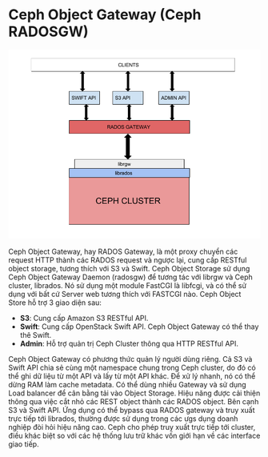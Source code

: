 # Ceph Object Gateway (Ceph RADOSGW)

<p align="center">
<img src="/Picture/Storage/radosgw1.png">
</p>

Ceph Object Gateway, hay RADOS Gateway, là một proxy chuyển các request HTTP thành các RADOS request và ngược lại, cung cấp RESTful object storage, tương thích với S3 và Swift. Ceph Object Storage sử dụng Ceph Object Gateway Daemon (radosgw) để tương tác với librgw và Ceph cluster, librados. Nó sử dụng một module FastCGI  là libfcgi, và có thể sử dụng với bất cứ Server web tương thích với FASTCGI nào. Ceph Object Store hỗ trợ 3 giao diện sau:

- **S3**: Cung cấp Amazon S3 RESTful API.
- **Swift**: Cung cấp OpenStack Swift API. Ceph Object Gateway có thể thay thê Swift.
- **Admin**: Hỗ trợ quản trị Ceph Cluster thông qua HTTP RESTful API.

Ceph Object Gateway có phương thức quản lý người dùng riêng. Cả S3 và Swift API chia sẻ cùng một namespace chung trong Ceph cluster, do đó có thể ghi dữ liệu từ một API và lấy từ một API khác. Để xử lý nhanh, nó có thể dừng RAM làm cache metadata. Có thể dùng nhiều Gateway và sử dụng Load balancer để cân bằng tải vào Object Storage. Hiệu năng được cải thiện thông qua việc cắt nhỏ các REST object thành các RADOS object. Bên cạnh S3 và Swift API. Ứng dụng có thể bypass qua RADOS gateway và truy xuất trực tiếp tới librados, thường được sử dụng trong các ưgs dụng doanh nghiệp đòi hỏi hiệu năng cao. Ceph cho phép truy xuất trực tiếp tới cluster, điều khác biệt so với các hệ thống lưu trữ khác vốn giới hạn về các interface giao tiếp.
